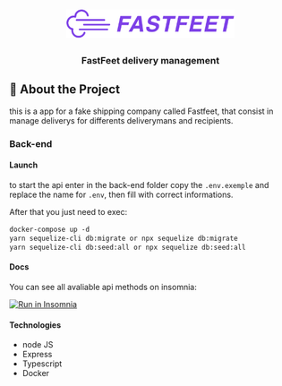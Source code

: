 <h1 align="center">
  <img alt="Fastfeet" title="Fastfeet" src=".github/logo.png" width="300px" />
</h1>

<h3 align="center">
   FastFeet delivery management
</h3>

## :rocket: About the Project

this is a app for a fake shipping company called Fastfeet, that consist in manage deliverys for differents deliverymans and recipients.

### Back-end

#### Launch

to start the api enter in the back-end folder copy the `.env.exemple` and replace the name for `.env`, then fill with correct informations.

After that you just need to exec:

```
docker-compose up -d
yarn sequelize-cli db:migrate or npx sequelize db:migrate
yarn sequelize-cli db:seed:all or npx sequelize db:seed:all
```

#### Docs

You can see all avaliable api methods on insomnia:

<a href="https://insomnia.rest/run/?label=Fastfeet-api&uri=https%3A%2F%2Fraw.githubusercontent.com%2Feduardo-baptista%2Ffastfeet%2Fmaster%2FInsomnia_data.json" target="_blank"><img src="https://insomnia.rest/images/run.svg" alt="Run in Insomnia"></a>

#### Technologies

- node JS
- Express
- Typescript
- Docker

